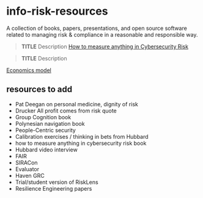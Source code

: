# info-risk-resources

A collection of books, papers, presentations, and open source software related to managing risk & compliance in a reasonable and responsible way.

> **TITLE** Description [How to measure anything in Cybersecurity Risk](TODO)

> **TITLE** Description

[Economics model](http://sec2013.crysys.hu/~mfelegyhazi/courses/EconSec/readings/04_GordonL02economics_security_investment.pdf)

## resources to add

-   Pat Deegan on personal medicine, dignity of risk
-   Drucker All profit comes from risk quote
-   Group Cognition book
-   Polynesian navigation book
-   People-Centric security
-   Calibration exercises / thinking in bets from Hubbard
-   how to measure anything in cybersecurity risk book
-   Hubbard video interview
-   FAIR
-   SIRACon
-   Evaluator
-   Haven GRC
-   Trial/student version of RiskLens
-   Resilience Engineering papers
